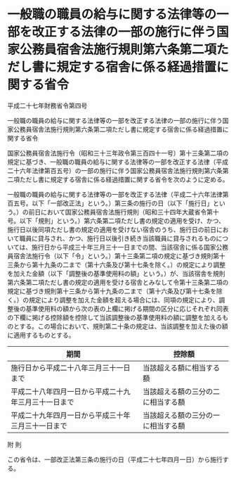 # 一般職の職員の給与に関する法律等の一部を改正する法律の一部の施行に伴う国家公務員宿舎法施行規則第六条第二項ただし書に規定する宿舎に係る経過措置に関する省令

平成二十七年財務省令第四号

一般職の職員の給与に関する法律等の一部を改正する法律の一部の施行に伴う国家公務員宿舎法施行規則第六条第二項ただし書に規定する宿舎に係る経過措置に関する省令

国家公務員宿舎法施行令（昭和三十三年政令第三百四十一号）第十三条第二項の規定に基づき、一般職の職員の給与に関する法律等の一部を改正する法律（平成二十六年法律第百五号）の一部の施行に伴う国家公務員宿舎法施行規則第六条第二項ただし書に規定する宿舎に係る経過措置に関する省令を次のように定める。

一般職の職員の給与に関する法律等の一部を改正する法律（平成二十六年法律第百五号。以下「一部改正法」という。）第三条の施行の日（以下「施行日」という。）の前日において国家公務員宿舎法施行規則（昭和三十四年大蔵省令第十号。以下「規則」という。）第六条第二項ただし書の規定の適用を受け、かつ、施行日以後同項ただし書の規定の適用を受けない宿舎のうち、施行日の前日において職員に貸与され、かつ、施行日以後引き続き当該職員に貸与されるものについては、施行日から平成三十年三月三十一日までの間、当該宿舎に係る国家公務員宿舎法施行令（以下「令」という。）第十三条第二項の規定に基づき規則第十三条から第十九条の二まで（第十六条及び第十七条を除く。）の規定により調整を加えた金額（以下「調整後の基準使用料の額」という。）が、当該宿舎を規則第六条第二項ただし書の規定の適用を受ける宿舎とみなして令第十三条第二項の規定に基づき規則第十三条から第十九条の二まで（第十六条及び第十七条を除く。）の規定により調整を加えた金額を超える場合には、同項の規定により、調整後の基準使用料の額から次の表の上欄に掲げる期間の区分に応じそれぞれ同表の下欄に掲げる控除額を控除して当該調整後の基準使用料の額に調整を加えるものとする。この場合において、規則第二十条の規定は、当該調整を加えた後の額に適用するものとする。

期間 | 控除額  
---|---  
施行日から平成二十八年三月三十一日まで | 当該超える額に相当する額  
平成二十八年四月一日から平成二十九年三月三十一日まで | 当該超える額の三分の二に相当する額  
平成二十九年四月一日から平成三十年三月三十一日まで | 当該超える額の三分の一に相当する額  
  
附 則

この省令は、一部改正法第三条の施行の日（平成二十七年四月一日）から施行する。
